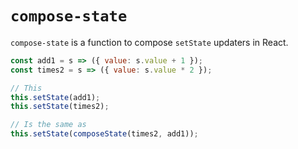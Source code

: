 # `compose-state`

`compose-state` is a function to compose `setState` updaters in React.

```jsx
const add1 = s => ({ value: s.value + 1 });
const times2 = s => ({ value: s.value * 2 });

// This
this.setState(add1);
this.setState(times2);

// Is the same as
this.setState(composeState(times2, add1));
```
